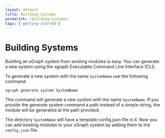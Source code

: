 ```yaml
---
layout: default
title: Building Systems
permalink: /building-systems/
tags: ['getting-started']
---
```

# Building Systems

Building an xGraph system from existing modules is easy. You can generate a new system using the xgraph 
Executable Command Line Interface (CLI). 

To generate a new system with the name `SystemName` use the following command: 
```
xgraph generate system SystemName
```

This command will generate a new system with the name `SystemName`. If you provide the generate system 
command a path instead of a simple string, the module will be generated at the path provided. 

The directory `SystemName` will have a template config.json file in it. Now you can add existing modules to 
your xGraph system by adding them to the `config.json` file.
